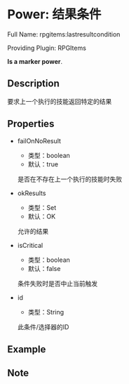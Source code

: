# Power: 结果条件

<!-- 本文件是通过游戏内 `/rpgitem gen-wiki` 命令生成的。 -->
<!-- 请只在对应的 "beginCustomXXXX" 与 "endCustomXXXX" 间编辑。  -->
<!-- 如果您想修改技能或其属性的描述， -->
<!-- 请修改 "resources/lang/zh_CN.yml" 中对应的项。 -->

Full Name: rpgitems:lastresultcondition

Providing Plugin: RPGItems

**Is a marker power**.


<!-- beginCustomHeader -->
<!-- endCustomHeader -->

## Description

要求上一个执行的技能返回特定的结果
<!-- beginCustomDescription -->
<!-- endCustomDescription -->

## Properties

* failOnNoResult

  * 类型：boolean
  * 默认：true

  是否在不存在上一个执行的技能时失败

* okResults

  * 类型：Set<TriggerResult>
  * 默认：OK

  允许的结果

* isCritical

  * 类型：boolean
  * 默认：false

  条件失败时是否中止当前触发

* id

  * 类型：String

  此条件/选择器的ID


<!-- beginCustomProperties -->
<!-- endCustomProperties -->

## Example

<!-- beginCustomExample -->
<!-- endCustomExample -->

## Note

<!-- beginCustomNote -->
<!-- endCustomNote -->